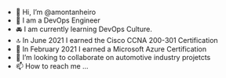 - 👋 Hi, I’m @amontanheiro
- 👀 I am a DevOps Engineer
- 🚘 I am currently learning DevOps Culture.
- 🔝 In June 2021 I earned the Cisco CCNA 200-301 Certification
- 🚀 In February 2021 I earned a Microsoft Azure Certification 
- 🚁 I’m looking to collaborate on automotive industry projetcts
- 📫 How to reach me ...

<!---
amontanheiro/amontanheiro is a ✨ special ✨ repository because its `README.md` (this file) appears on your GitHub profile.
You can click the Preview link to take a look at your changes.
--->
